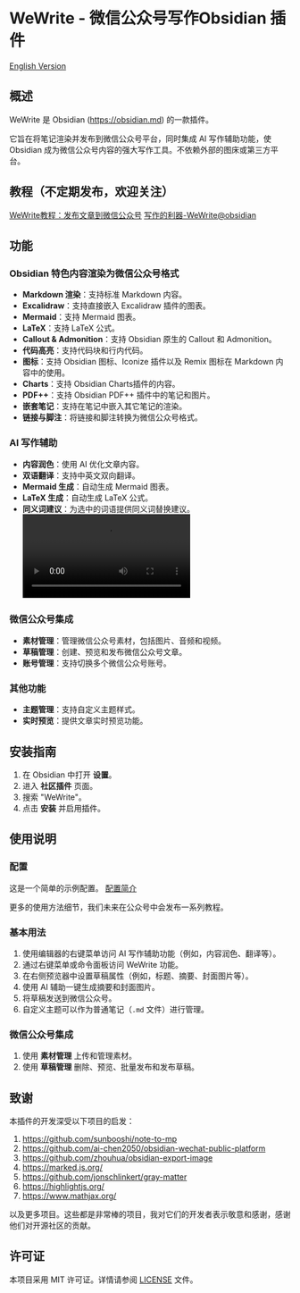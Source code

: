 # WeWrite - 微信公众号写作Obsidian 插件

[English Version](README_en.md)

## 概述

WeWrite 是 Obsidian (https://obsidian.md) 的一款插件。

它旨在将笔记渲染并发布到微信公众号平台，同时集成 AI 写作辅助功能，使 Obsidian 成为微信公众号内容的强大写作工具。不依赖外部的图床或第三方平台。

## 教程（不定期发布，欢迎关注）
[WeWrite教程：发布文章到微信公众号](https://mp.weixin.qq.com/s/9NOy9xYXq498jxJTIV3-Bw)
[写作的利器-WeWrite@obsidian](https://mp.weixin.qq.com/s/iQ-M0042CT2mTevhx3nlfg)

## 功能

### Obsidian 特色内容渲染为微信公众号格式
- **Markdown 渲染**：支持标准 Markdown 内容。
- **Excalidraw**：支持直接嵌入 Excalidraw 插件的图表。
- **Mermaid**：支持 Mermaid 图表。
- **LaTeX**：支持 LaTeX 公式。
- **Callout & Admonition**：支持 Obsidian 原生的 Callout 和 Admonition。
- **代码高亮**：支持代码块和行内代码。
- **图标**：支持 Obsidian 图标、Iconize 插件以及 Remix 图标在 Markdown 内容中的使用。
- **Charts**：支持 Obsidian Charts插件的内容。
- **PDF++**：支持 Obsidian PDF++ 插件中的笔记和图片。
- **嵌套笔记**：支持在笔记中嵌入其它笔记的渲染。
- **链接与脚注**：将链接和脚注转换为微信公众号格式。

### AI 写作辅助
- **内容润色**：使用 AI 优化文章内容。
- **双语翻译**：支持中英文双向翻译。
- **Mermaid 生成**：自动生成 Mermaid 图表。
- **LaTeX 生成**：自动生成 LaTeX 公式。
- **同义词建议**：为选中的词语提供同义词替换建议。
<video controls src="ai-aided-writing.mp4" title="AI 写作辅助"></video>

### 微信公众号集成
- **素材管理**：管理微信公众号素材，包括图片、音频和视频。
- **草稿管理**：创建、预览和发布微信公众号文章。
- **账号管理**：支持切换多个微信公众号账号。

### 其他功能
- **主题管理**：支持自定义主题样式。
- **实时预览**：提供文章实时预览功能。

## 安装指南

1. 在 Obsidian 中打开 **设置**。
2. 进入 **社区插件** 页面。
3. 搜索 "WeWrite"。
4. 点击 **安装** 并启用插件。

## 使用说明
### 配置

这是一个简单的示例配置。
[配置简介](settings.md)

更多的使用方法细节，我们未来在公众号中会发布一系列教程。

### 基本用法
1. 使用编辑器的右键菜单访问 AI 写作辅助功能（例如，内容润色、翻译等）。
2. 通过右键菜单或命令面板访问 WeWrite 功能。
3. 在右侧预览器中设置草稿属性（例如，标题、摘要、封面图片等）。
4. 使用 AI 辅助一键生成摘要和封面图片。
5. 将草稿发送到微信公众号。
6. 自定义主题可以作为普通笔记（`.md` 文件）进行管理。

### 微信公众号集成
1. 使用 **素材管理** 上传和管理素材。
2. 使用 **草稿管理** 删除、预览、批量发布和发布草稿。

## 致谢

本插件的开发深受以下项目的启发：
1. https://github.com/sunbooshi/note-to-mp
2. https://github.com/ai-chen2050/obsidian-wechat-public-platform
3. https://github.com/zhouhua/obsidian-export-image
4. https://marked.js.org/
5. https://github.com/jonschlinkert/gray-matter
6. https://highlightjs.org/
7. https://www.mathjax.org/

以及更多项目。这些都是非常棒的项目，我对它们的开发者表示敬意和感谢，感谢他们对开源社区的贡献。

## 许可证

本项目采用 MIT 许可证。详情请参阅 [LICENSE](LICENSE) 文件。


